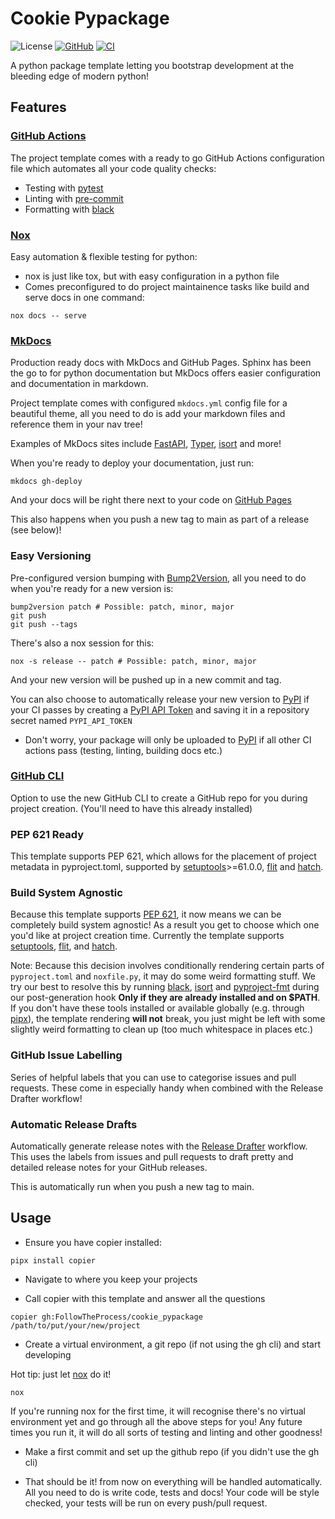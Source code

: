 # Cookie Pypackage

![License](https://img.shields.io/github/license/FollowTheProcess/cookie_pypackage.svg)
[![GitHub](https://img.shields.io/github/v/release/FollowTheProcess/cookie_pypackage?logo=github&sort=semver)](https://github.com/FollowTheProcess/cookie_pypackage)
[![CI](https://github.com/FollowTheProcess/cookie_pypackage/workflows/CI/badge.svg)](https://github.com/FollowTheProcess/cookie_pypackage/actions?query=workflow%3ACI)

A python package template letting you bootstrap development at the bleeding edge of modern python!

## Features

### [GitHub Actions]

The project template comes with a ready to go GitHub Actions configuration file which automates all your code quality checks:

* Testing with [pytest]
* Linting with [pre-commit]
* Formatting with [black]

### [Nox]

Easy automation & flexible testing for python:

* nox is just like tox, but with easy configuration in a python file
* Comes preconfigured to do project maintainence tasks like build and serve docs in one command:

``` shell
nox docs -- serve
```

### [MkDocs]

Production ready docs with MkDocs and GitHub Pages. Sphinx has been the go to for python documentation but MkDocs offers easier configuration and documentation in markdown.

Project template comes with configured `mkdocs.yml` config file for a beautiful theme, all you need to do is add your markdown files and reference them in your nav tree!

Examples of MkDocs sites include [FastAPI], [Typer], [isort] and more!

When you're ready to deploy your documentation, just run:

``` shell
mkdocs gh-deploy
```

And your docs will be right there next to your code on [GitHub Pages]

This also happens when you push a new tag to main as part of a release (see below)!

### Easy Versioning

Pre-configured version bumping with [Bump2Version], all you need to do when you're ready for a new version is:

``` shell
bump2version patch # Possible: patch, minor, major
git push
git push --tags
```

There's also a nox session for this:

``` shell
nox -s release -- patch # Possible: patch, minor, major
```

And your new version will be pushed up in a new commit and tag.

You can also choose to automatically release your new version to [PyPI] if your CI passes by creating a [PyPI API Token] and saving it in a repository secret named `PYPI_API_TOKEN`

* Don't worry, your package will only be uploaded to [PyPI] if all other CI actions pass (testing, linting, building docs etc.)

### [GitHub CLI]

Option to use the new GitHub CLI to create a GitHub repo for you during project creation. (You'll need to have this already installed)

### PEP 621 Ready

This template supports PEP 621, which allows for the placement of project metadata in pyproject.toml, supported by [setuptools]>=61.0.0, [flit] and [hatch].

### Build System Agnostic

Because this template supports [PEP 621], it now means we can be completely build system agnostic! As a result you get to choose which one you'd like at project creation time. Currently the template supports [setuptools], [flit], and [hatch].

Note: Because this decision involves conditionally rendering certain parts of `pyproject.toml` and `noxfile.py`, it may do some weird formatting stuff. We try our best to resolve this by running [black], [isort] and [pyproject-fmt] during our post-generation hook **Only if they are already installed and on $PATH**. If you don't have these tools installed or available globally (e.g. through [pipx]), the template rendering **will not** break, you just might be left with some slightly weird formatting to clean up (too much whitespace in places etc.)

### GitHub Issue Labelling

Series of helpful labels that you can use to categorise issues and pull requests. These come in especially handy when combined with the Release Drafter workflow!

### Automatic Release Drafts

Automatically generate release notes with the [Release Drafter] workflow. This uses the labels from issues and pull requests to draft pretty and detailed release notes for your GitHub releases.

This is automatically run when you push a new tag to main.

## Usage

* Ensure you have copier installed:

``` shell
pipx install copier
```

* Navigate to where you keep your projects

* Call copier with this template and answer all the questions

``` shell
copier gh:FollowTheProcess/cookie_pypackage /path/to/put/your/new/project
```

* Create a virtual environment, a git repo (if not using the gh cli) and start developing

Hot tip: just let [nox] do it!

``` shell
nox
```

If you're running nox for the first time, it will recognise there's no virtual environment yet and go through all the above steps for you! Any future times you run it, it will do all sorts of testing and linting and other goodness!

* Make a first commit and set up the github repo (if you didn't use the gh cli)

* That should be it! from now on everything will be handled automatically. All you need to do is write code, tests and docs! Your code will be style checked, your tests will be run on every push/pull request.

[tox]: https://tox.readthedocs.io/en/latest/
[nox]: https://nox.thea.codes/en/stable/
[pytest]: https://docs.pytest.org/en/stable/
[GitHub actions]: https://docs.github.com/en/free-pro-team@latest/actions
[Sphinx]: https://www.sphinx-doc.org/en/master/
[MkDocs]: https://www.mkdocs.org
[Bump2Version]: https://pypi.org/project/bump2version/
[GitHub CLI]: https://cli.github.com
[PyPI]: https://pypi.org
[flake8]: https://flake8.pycqa.org/en/latest/
[isort]: https://pycqa.github.io/isort/
[black]: https://black.readthedocs.io/en/stable/
[mypy]: https://mypy.readthedocs.io/en/stable/
[FastAPI]: https://fastapi.tiangolo.com
[Typer]: https://typer.tiangolo.com
[GitHub Pages]: https://pages.github.com
[PyPI API Token]: https://pypi.org/help/#apitoken
[Release Drafter]: https://github.com/release-drafter/release-drafter
[setuptools]: https://setuptools.pypa.io/en/latest/index.html#
[flit]: https://flit.pypa.io/en/latest/
[hatch]: https://hatch.pypa.io/latest/
[PEP 621]: https://peps.python.org/pep-0621/
[PEP 517]: https://peps.python.org/pep-0517/
[PEP 518]: https://peps.python.org/pep-0518/
[pyproject-fmt]: https://github.com/tox-dev/pyproject-fmt
[pipx]: https://pypa.github.io/pipx/
[pre-commit]: https://pre-commit.com
